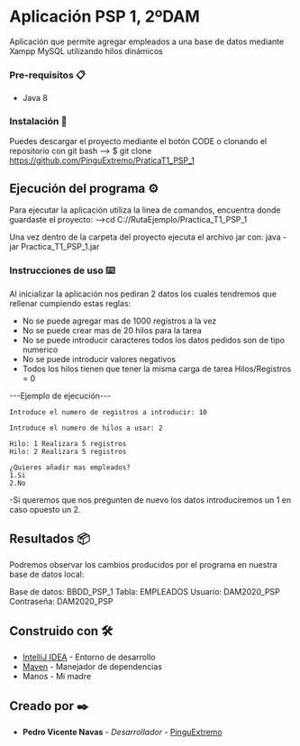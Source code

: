 # Aplicación PSP 1, 2ºDAM
Aplicación que permite agregar empleados a una base de datos mediante Xampp MySQL utilizando hilos dinámicos


### Pre-requisitos 📋

* Java 8


### Instalación 🔧

Puedes descargar el proyecto mediante el botón CODE o clonando el repositorio con git bash
--> $ git clone https://github.com/PinguExtremo/PraticaT1_PSP_1


## Ejecución del programa ⚙️

Para ejecutar la aplicación utiliza la linea de comandos, encuentra donde guardaste el proyecto:
-->cd C://RutaEjemplo/Practica_T1_PSP_1

Una vez dentro de la carpeta del proyecto ejecuta el archivo jar con:
java -jar Practica_T1_PSP_1.jar


### Instrucciones de uso ⌨️

Al inicializar la aplicación nos pediran 2 datos los cuales tendremos que rellenar cumpiendo estas reglas:

* No se puede agregar mas de 1000 registros a la vez
* No se puede crear mas de 20 hilos para la tarea
* No se puede introducir caracteres todos los datos pedidos son de tipo numerico
* No se puede introducir valores negativos
* Todos los hilos tienen que tener la misma carga de tarea Hilos/Registros = 0

---Ejemplo de ejecución---

```
Introduce el numero de registros a introducir: 10
```

```
Introduce el numero de hilos a usar: 2
```

```
Hilo: 1 Realizara 5 registros
Hilo: 2 Realizara 5 registros

¿Quieres añadir mas empleados? 
1.Si
2.No
```

-Si queremos que nos pregunten de nuevo los datos introduciremos un 1 en caso opuesto un 2.

## Resultados 📦

Podremos observar los cambios producidos por el programa en nuestra base de datos local:

Base de datos: BBDD_PSP_1
Tabla: EMPLEADOS
Usuario: DAM2020_PSP
Contraseña: DAM2020_PSP


## Construido con 🛠️

* [IntelliJ IDEA](https://www.jetbrains.com/es-es/idea/) - Entorno de desarrollo
* [Maven](https://maven.apache.org/) - Manejador de dependencias
* Manos - Mi madre


## Creado por ✒️

* **Pedro Vicente Navas** - *Desarrollador* - [PinguExtremo](https://github.com/PinguExtremo)
